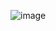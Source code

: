 

![image](https://user-images.githubusercontent.com/106166590/193666188-9c8b9de2-45bc-4c59-b1b3-8f219897cb51.png)

